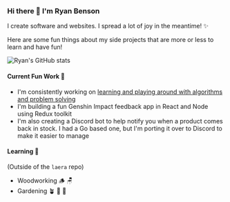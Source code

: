 ### Hi there 👋 I'm Ryan Benson

I create software and websites. I spread a lot of joy in the meantime! ✨

Here are some fun things about my side projects that are more or less to learn and have fun!

![Ryan's GitHub stats](https://github-readme-stats.vercel.app/api?username=ryanbenson&show_icons=true&theme=radical)

#### Current Fun Work 🔭

* I'm consistently working on [learning and playing around with algorithms and problem solving](https://github.com/ryanbenson/laera)
* I'm building a fun Genshin Impact feedback app in React and Node using Redux toolkit
* I'm also creating a Discord bot to help notify you when a product comes back in stock. I had a Go based one, but I'm porting it over to Discord to make it easier to manage

#### Learning 🌱

(Outside of the `laera` repo)

* Woodworking 🪵 🪑 
* Gardening 🪴 🍅 🌱

<!--
**ryanbenson/ryanbenson** is a ✨ _special_ ✨ repository because its `README.md` (this file) appears on your GitHub profile.

Here are some ideas to get you started:

- 🔭 I’m currently working on ...
- 🌱 I’m currently learning ...
- 👯 I’m looking to collaborate on ...
- 🤔 I’m looking for help with ...
- 💬 Ask me about ...
- 📫 How to reach me: ...
- 😄 Pronouns: ...
- ⚡ Fun fact: ...
-->
